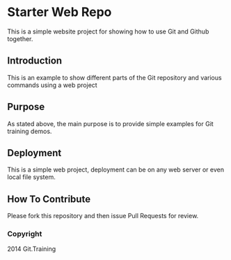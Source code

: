 # Starter Web Repo

This is a simple website project for
showing how to use Git and Github together.

## Introduction

This is an example to show different parts
of the Git repository and various commands
using a web project

## Purpose

As stated above, the main purpose is to
provide simple examples for Git training
demos.

## Deployment

This is a simple web project, deployment
can be on any web server or even local
file system.

## How To Contribute

Please fork this repository and then issue Pull Requests for review.

### Copyright

2014 Git.Training
